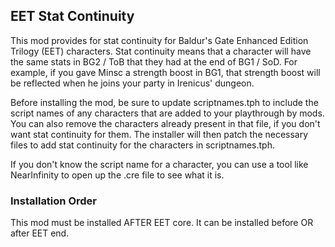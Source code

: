## EET Stat Continuity
This mod provides for stat continuity for Baldur's Gate Enhanced Edition Trilogy (EET) characters. Stat continuity means that a character will have the same stats in BG2 / ToB that they had at the end of BG1 / SoD. For example, if you gave Minsc a strength boost in BG1, that strength boost will be reflected when he joins your party in Irenicus' dungeon.

Before installing the mod, be sure to update scriptnames.tph to include the script names of any characters that are added to your playthrough by mods. You can also remove the characters already present in that file, if you don't want stat continuity for them. The installer will then patch the necessary files to add stat continuity for the characters in scriptnames.tph.

If you don't know the script name for a character, you can use a tool like NearInfinity to open up the .cre file to see what it is. 

### Installation Order

This mod must be installed AFTER EET core. It can be installed before OR after EET end. 